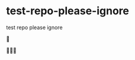 # test-repo-please-ignore
test repo please ignore

:small_orange_diamond:

:small_orange_diamond::small_orange_diamond::small_orange_diamond:
